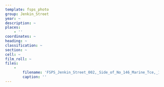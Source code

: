 ```yaml
---
template: fsps_photo
group: Jenkin_Street
year: ~
description: ~
places:
    - ''
coordinates: ~
heading: ~
classification: ~
section: ~
cell: ~
film_roll: ~
files:
    -
        filename: 'FSPS_Jenkin_Street_002,_Side_of_No_146_Marine_Tce,_16-7-I.png'
        caption: ''
---
```

